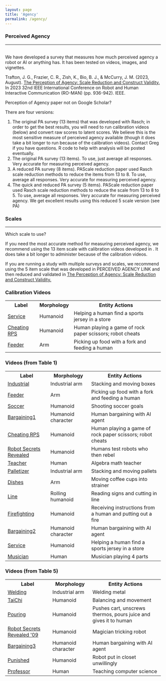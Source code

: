 ```yaml
---
layout: page
title: 'Agency'
permalink: /agency/
---
```

<h3>Perceived Agency</h3>
<hr><br>
We have developed a survey that measures how much perceived agency a robot or AI or
anything has. It has been tested on videos, images, and vignettes.

<p>Trafton, J. G., Frazier, C. R., Zish, K., Bio, B. J., & McCurry, J. M. (2023, August). <a href="/papers/PAScaleReduction.pdf" target="_blank">The Perception of Agency: Scale Reduction and Construct Validity.</a> In 2023 32nd IEEE International Conference on Robot and Human Interactive Communication (RO-MAN) (pp. 936-942). IEEE.</p>

Perception of Agency paper not on Google Scholar?

There are four versions:
<br>
<ol type="1">
  <li>The original PA survey (13 items) that was developed with Rasch; in order to get the
   best results, you will need to run calibration videos (below) and convert raw scores to
   latent scores. We believe this is the most sensitive measure of perceived agency
   available (though it does take a bit longer to run because of the calibration videos).
   Contact Greg if you have questions. R code to help with analysis will be posted
   eventually.</li>
  <li>The original PA survey (13 items).  To use, just average all responses.  Very accurate for measuring
   perceived agency.</li>
  <li>A reduced PA survey (8 items).  PAScale reduction paper used Rasch scale reduction methods to
   reduce the items from 13 to 8.  To use, average all responses.  Very accurate for measuring
   perceived agency.</li>
  <li>The quick and reduced PA survey (5 items). PAScale reduction paper used Rasch scale
   reduction methods to reduce the scale from 13 to 8 to 5. To use, average all responses.
   Very accurate for measuring perceived agency. We get excellent results using this
   reduced 5 scale version (see PA)</li>
</ol>  
<h3>Scales</h3>
<hr>
Which scale to use?

If you need the most accurate method for measuring perceived agency, we recommend using
the 13 item scale with calibration videos developed in <THRI paper>. It does take a bit
longer to administer because of the calibration videos.

If you are running a study with multiple surveys and scales, we recommend using the 5 item
scale that was developed in PERCEIVED AGENCY LINK and then reduced and validated in <a href="/papers/PAScaleReduction.pdf" target="_blank">The Perception of Agency: Scale Reduction and Construct Validity.</a>
<br>
<h3>Calibration Videos</h3>
<table>
  <tr>
    <th>Label</th>
    <th>Morphology</th>
    <th>Entity Actions</th>
  </tr>
  <tr>
    <td><a href="/videos/table1/service.mp4" target="_blank">Service</a></td>
    <td>Humanoid</td>
    <td>Helping a human find a sports jersey in a store</td>
  </tr>
  <tr>
    <td><a href="/videos/table1/cheater.mp4" target="_blank">Cheating RPS</a></td>
    <td>Humanoid</td>
    <td>Human playing a game of rock paper scissors; robot cheats</td>
  </tr>  
  <tr>
    <td><a href="/videos/table1/feeder.mp4" target="_blank">Feeder</a></td>
    <td>Arm</td>
    <td>Picking up food with a fork and feeding a human</td>
  </tr>  
</table>
<h3>Videos (from Table 1)</h3>
<table>
  <tr>
    <th>Label</th>
    <th>Morphology</th>
    <th>Entity Actions</th>
  </tr>
  <tr>
    <td><a href="/videos/table1/industrial.mp4" target="_blank">Industrial</a></td>
    <td>Industrial arm</td>
    <td>Stacking and moving boxes</td>
  </tr>
  <tr>
    <td><a href="/videos/table1/feeder.mp4" target="_blank">Feeder</a></td>
    <td>Arm</td>
    <td>Picking up food with a fork and feeding a human</td>
  </tr>
  <tr>
    <td><a href="/videos/table1/soccer.mov" target="_blank">Soccer</a></td>
    <td>Humanoid</td>
    <td>Shooting soccer goals</td>
  </tr>
  <tr>
    <td><a href="/videos/table1/bargaining1.mp4.zip" target="_blank">Bargaining1</a></td>
    <td>Humanoid character</td>
    <td>Human bargaining with AI agent</td>
  </tr>
  <tr>
    <td><a href="/videos/table1/cheater.mp4" target="_blank">Cheating RPS</a></td>
    <td>Humanoid</td>
    <td>Human playing a game of rock paper scissors; robot cheats</td>
  </tr>
  <tr>
    <td><a href="/videos/table1/octavia_george.mp4" target="_blank">Robot Secrets Revealed</a></td>
    <td>Humanoid</td>
    <td>Humans test robots who then rebel</td>
  </tr>
  <tr>
    <td><a href="/videos/table1/math.mp4" target="_blank">Teacher</a></td>
    <td>Human</td>
    <td>Algebra math teacher</td>
  </tr>
  <tr>
    <td><a href="/videos/table1/palletizer.mp4.zip" target="_blank">Palletizer</a></td>
    <td>Industrial arm</td>
    <td>Stacking and moving pallets</td>
  </tr>
  <tr>
    <td><a href="/videos/table1/dishes.mp4" target="_blank">Dishes</a></td>
    <td>Arm</td>
    <td>Moving coffee cups into strainer</td>
  </tr>
   <tr>
    <td><a href="/videos/table1/hubo.mp4" target="_blank">Line</a></td>
    <td>Rolling humanoid</td>
    <td>Reading signs and cutting in line</td>
  </tr>
  <tr>
    <td><a href="/videos/table1/firefighter.mp4" target="_blank">Firefighting</a></td>
    <td>Humanoid</td>
    <td>Receiving instructions from a human and putting out a fire</td>
  </tr>
  <tr>
    <td><a href="/videos/table1/bargaining2.mp4.zip" target="_blank">Bargaining2</a></td>
    <td>Humanoid character</td>
    <td>Human bargaining with AI agent</td>
  </tr>
  <tr>
    <td><a href="/videos/table1/service.mp4" target="_blank">Service</a></td>
    <td>Humanoid</td>
    <td>Helping a human find a sports jersey in a store</td>
  </tr>
  <tr>
    <td><a href="/videos/table1/musician.mp4" target="_blank">Musician</a></td>
    <td>Human</td>
    <td>Musician playing 4 parts</td>
  </tr>  
</table>
<h3>Videos (from Table 5)</h3>
<table>
  <tr>
    <th>Label</th>
    <th>Morphology</th>
    <th>Entity Actions</th>
  </tr>
  <tr>
    <td><a href="/videos/table5/welding.mp4" target="_blank">Welding</a></td>
    <td>Industrial arm</td>
    <td>Welding metal</td>
  </tr>  
  <tr>
    <td><a href="/videos/table5/taichi.mp4" target="_blank">TaiChi</a></td>
    <td>Humanoid</td>
    <td>Balancing and movement</td>
  </tr>  
  <tr>
    <td><a href="/videos/table5/asimo.mp4" target="_blank">Pouring</a></td>
    <td>Humanoid</td>
    <td>Pushes cart, unscrews thermos, pours juice and gives it to human</td>
  </tr>  
    <tr>
    <td><a href="/videos/table5/secrets.mp4" target="_blank">Robot Secrets Revealed '09</a></td>
    <td>Humanoid</td>
    <td>Magician tricking robot</td>
  </tr>  
  <tr>
    <td><a href="/videos/table5/bargaining3.mp4" target="_blank">Bargaining3</a></td>
    <td>Humanoid character</td>
    <td>Human bargaining with AI agent</td>
  </tr>  
    <tr>
    <td><a href="/videos/table5/closeted.mp4.zip" target="_blank">Punished</a></td>
    <td>Humanoid</td>
    <td>Robot put in closet unwillingly</td>
  </tr>  
  <tr>
    <td><a href="/videos/table5/professor.mp4" target="_blank">Professor</a></td>
    <td>Human</td>
    <td>Teaching computer science</td>
  </tr>  
</table>